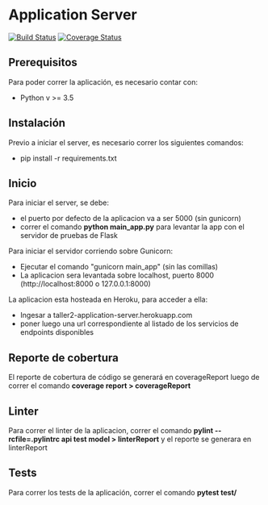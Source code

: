 # Application Server
[![Build Status](https://travis-ci.org/Nico-S91/taller2ApplicationServer.svg?branch=master)](https://travis-ci.org/Nico-S91/taller2ApplicationServer)
<a href='https://coveralls.io/github/Nico-S91/taller2ApplicationServer?branch=master'><img src='https://coveralls.io/repos/github/Nico-S91/taller2ApplicationServer/badge.svg?branch=master' alt='Coverage Status' /></a>

## Prerequisitos
Para poder correr la aplicación, es necesario contar con:
* Python v >= 3.5

## Instalación
Previo a iniciar el server, es necesario correr los siguientes comandos:
* pip install -r requirements.txt

## Inicio
Para iniciar el server, se debe:
* el puerto por defecto de la aplicacion va a ser 5000 (sin gunicorn)
* correr el comando **python main_app.py** para levantar la app con el servidor de pruebas de Flask

Para iniciar el servidor corriendo sobre Gunicorn:
* Ejecutar el comando "gunicorn main_app" (sin las comillas)
* La aplicacion sera levantada sobre localhost, puerto 8000 (http://localhost:8000 o 127.0.0.1:8000)

La aplicacion esta hosteada en Heroku, para acceder a ella:
* Ingesar a taller2-application-server.herokuapp.com
* poner luego una url correspondiente al listado de los servicios de endpoints disponibles

## Reporte de cobertura
El reporte de cobertura de código se generará en coverageReport luego de correr el comando **coverage report > coverageReport**

## Linter
Para correr el linter de la aplicacion, correr el comando **pylint --rcfile=.pylintrc api test model > linterReport** y el reporte se generara en linterReport

## Tests
Para correr los tests de la aplicación, correr el comando **pytest test/**
